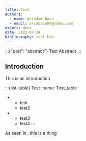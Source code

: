 ```yaml
---
title: Test
authors: 
  - name: Arindam Basu
  - email: arinbasu99@yahoo.com
export: docx
date: 2023-07-24
bibliography: test.bib
---
```


:::{"part": "abstract"}
Test Abstract
:::

## Introduction
This is an introduction

:::{list-table} Test
:name: Test_table
* - test
  - test2
* - test3
  - test4
:::

As seen in [](#Test_table), this is a thing

